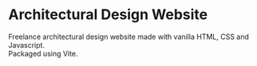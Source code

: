 <h1>Architectural Design Website</h1>
Freelance architectural design website made with vanilla HTML, CSS and Javascript. <br/>
Packaged using Vite.
